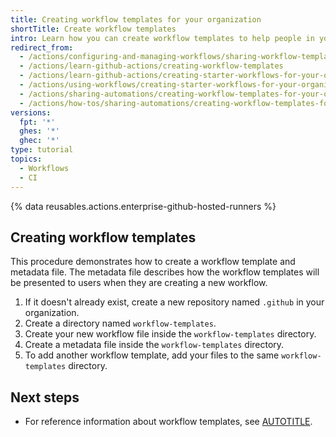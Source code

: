 ```yaml
---
title: Creating workflow templates for your organization
shortTitle: Create workflow templates
intro: Learn how you can create workflow templates to help people in your team add new workflows more easily.
redirect_from:
  - /actions/configuring-and-managing-workflows/sharing-workflow-templates-within-your-organization
  - /actions/learn-github-actions/creating-workflow-templates
  - /actions/learn-github-actions/creating-starter-workflows-for-your-organization
  - /actions/using-workflows/creating-starter-workflows-for-your-organization
  - /actions/sharing-automations/creating-workflow-templates-for-your-organization
  - /actions/how-tos/sharing-automations/creating-workflow-templates-for-your-organization
versions:
  fpt: '*'
  ghes: '*'
  ghec: '*'
type: tutorial
topics:
  - Workflows
  - CI
---
```


{% data reusables.actions.enterprise-github-hosted-runners %}

## Creating workflow templates

This procedure demonstrates how to create a workflow template and metadata file. The metadata file describes how the workflow templates will be presented to users when they are creating a new workflow.

1. If it doesn't already exist, create a new repository named `.github` in your organization.
1. Create a directory named `workflow-templates`.
1. Create your new workflow file inside the `workflow-templates` directory.
1. Create a metadata file inside the `workflow-templates` directory.
1. To add another workflow template, add your files to the same `workflow-templates` directory.

## Next steps

* For reference information about workflow templates, see [AUTOTITLE](/actions/reference/workflows-and-actions/reusing-workflow-configurations#workflow-templates).
